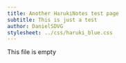 ```yaml
---
title: Another HarukiNotes test page
subtitle: This is just a test
author: DanielSDVG
stylesheet: ../css/haruki_blue.css
---
```


This file is empty